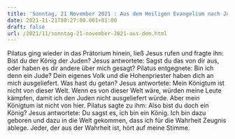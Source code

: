 ```yaml
---
title: 'Sonntag, 21 November 2021 : Aus dem Heiligen Evangelium nach Johannes - Joh 18,33b-37.'
date: 2021-11-21T08:27:00.001+01:00
draft: false
url: /2021/11/sonntag-21-november-2021-aus-dem.html
---
```


Pilatus ging wieder in das Prätorium hinein, ließ Jesus rufen und fragte ihn: Bist du der König der Juden? Jesus antwortete: Sagst du das von dir aus, oder haben es dir andere über mich gesagt? Pilatus entgegnete: Bin ich denn ein Jude? Dein eigenes Volk und die Hohenpriester haben dich an mich ausgeliefert. Was hast du getan? Jesus antwortete: Mein Königtum ist nicht von dieser Welt. Wenn es von dieser Welt wäre, würden meine Leute kämpfen, damit ich den Juden nicht ausgeliefert würde. Aber mein Königtum ist nicht von hier. Pilatus sagte zu ihm: Also bist du doch ein König? Jesus antwortete: Du sagst es, ich bin ein König. Ich bin dazu geboren und dazu in die Welt gekommen, dass ich für die Wahrheit Zeugnis ablege. Jeder, der aus der Wahrheit ist, hört auf meine Stimme.